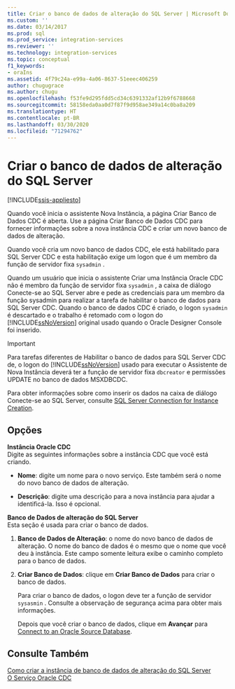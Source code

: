 ```yaml
---
title: Criar o banco de dados de alteração do SQL Server | Microsoft Docs
ms.custom: ''
ms.date: 03/14/2017
ms.prod: sql
ms.prod_service: integration-services
ms.reviewer: ''
ms.technology: integration-services
ms.topic: conceptual
f1_keywords:
- oraIns
ms.assetid: 4f79c24a-e99a-4a06-8637-51eeec406259
author: chugugrace
ms.author: chugu
ms.openlocfilehash: f53fe9d295fdd5cd34c6391332af12b9f6788668
ms.sourcegitcommit: 58158eda0aa0d7f87f9d958ae349a14c0ba8a209
ms.translationtype: HT
ms.contentlocale: pt-BR
ms.lasthandoff: 03/30/2020
ms.locfileid: "71294762"
---
```

# <a name="create-the-sql-server-change-database"></a>Criar o banco de dados de alteração do SQL Server

[!INCLUDE[ssis-appliesto](../../includes/ssis-appliesto-ssvrpluslinux-asdb-asdw-xxx.md)]


  Quando você inicia o assistente Nova Instância, a página Criar Banco de Dados CDC é aberta. Use a página Criar Banco de Dados CDC para fornecer informações sobre a nova instância CDC e criar um novo banco de dados de alteração.  
  
 Quando você cria um novo banco de dados CDC, ele está habilitado para SQL Server CDC e esta habilitação exige um logon que é um membro da função de servidor fixa `sysadmin` .  
  
 Quando um usuário que inicia o assistente Criar uma Instância Oracle CDC não é membro da função de servidor fixa `sysadmin` , a caixa de diálogo Conecte-se ao SQL Server abre e pede as credenciais para um membro da função sysadmin para realizar a tarefa de habilitar o banco de dados para SQL Server CDC. Quando o banco de dados CDC é criado, o logon `sysadmin` é descartado e o trabalho é retomado com o logon do [!INCLUDE[ssNoVersion](../../includes/ssnoversion-md.md)] original usado quando o Oracle Designer Console foi inserido.  
  
> [!IMPORTANT]  
>  Para tarefas diferentes de Habilitar o banco de dados para SQL Server CDC de, o logon do [!INCLUDE[ssNoVersion](../../includes/ssnoversion-md.md)] usado para executar o Assistente de Nova Instância deverá ter a função de servidor fixa `dbcreator` e permissões UPDATE no banco de dados MSXDBCDC.  
  
 Para obter informações sobre como inserir os dados na caixa de diálogo Conecte-se ao SQL Server, consulte [SQL Server Connection for Instance Creation](../../integration-services/change-data-capture/sql-server-connection-for-instance-creation.md).  
  
## <a name="options"></a>Opções  
 **Instância Oracle CDC**  
 Digite as seguintes informações sobre a instância CDC que você está criando.  
  
-   **Nome**: digite um nome para o novo serviço. Este também será o nome do novo banco de dados de alteração.  
  
-   **Descrição**: digite uma descrição para a nova instância para ajudar a identificá-la. Isso é opcional.  
  
 **Banco de Dados de alteração do SQL Server**  
 Esta seção é usada para criar o banco de dados.  
  
1.  **Banco de Dados de Alteração**: o nome do novo banco de dados de alteração. O nome do banco de dados é o mesmo que o nome que você deu à instância. Este campo somente leitura exibe o caminho completo para o banco de dados.  
  
2.  **Criar Banco de Dados**: clique em **Criar Banco de Dados** para criar o banco de dados.  
  
     Para criar o banco de dados, o logon deve ter a função de servidor `sysasmin` . Consulte a observação de segurança acima para obter mais informações.  
  
     Depois que você criar o banco de dados, clique em **Avançar** para [Connect to an Oracle Source Database](../../integration-services/change-data-capture/connect-to-an-oracle-source-database.md).  
  
## <a name="see-also"></a>Consulte Também  
 [Como criar a instância de banco de dados de alteração do SQL Server](../../integration-services/change-data-capture/how-to-create-the-sql-server-change-database-instance.md)   
 [O Serviço Oracle CDC](../../integration-services/change-data-capture/the-oracle-cdc-service.md)  
  
  

